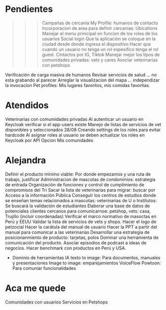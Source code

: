 # Pendientes
>>> Campañas de cercanía
My Profile: humanos de contacto 
Incorporacion de area para definir cercanias: Ubications
Manejar el menu prinicipal en funcion de los roles de los usuarios
Social login
Que la aplicación se coloque en la ciudad desde donde ingresa el dispositivo
Hacer que cuando un usuario no tenga un rol espexifico tenga el rol guest.
Cintactos por IG, Tiktok
Manejar mejor los tipos de comunidades privadas: vets y cares
Asociar veterinarias con petshops

Verificación de carga masiva de humanos
Revisar servicios de salud ... no esta grabando al parecer
Arreglar la visualizacion del mapa ... independizar la invocacion
Pet profiles: Mis lugares favoritos, mis comidas favoritas. 

# Atendidos
Veterinarias con comumidades privadas 
Al autenticar un usuario en Keycloak verificar si el app-users existe
Manejo de listas de servicios de vet disponibles y seleccionados 28/08
Creando settings de los roles para evitar hardcode
Al asignar roles al usuario se deben actualizar los roles en Keycloak por API 
Opcion Mis comunidades

# Alejandra
Definir el producto mínimo viable: Por donde empezamos y una ruta de trabajo, justificar
Administracion de mascotas de condominios: estrategia de entrada
Organización de funciones y control de cumplimiento de compromisos del Tri
Sacar la lista de veterinarias para migrar: buscar por Acceso a la informacíón Pública
Conseguir los centros de estudios donde se enseñan temas relacionados a mascotas: veterinarias de U o Institutos: Se buscará la validación de estudiantes
Elaborar una base de datos de potenciales clientes cercanos para comunicarnoe: petshop, vets: casa, Trujillo (incluir coordenadas)
Verificar el marco normativo de masoctas en Perú y EEUU
Validar la lista de servicios de vets y shops.
Hacer el logo de petzocial
Hacer la carátula del manual de usuario
Hacer la PPT a partir del manual para comunicar a las veterinarias
Desarrollar una estrategia de posicionanmiento de producto: tarjetas, polos
Dominar una herramienta de comunicación del producto.
Asociar episodios de podcast a ideas de negocios.
Hacer benchmark con productos en Perú y USA.

- Dominio de herramientas
    IA texto to image: Para documentos, manuales y presentaciones
    Image to image: emparejamientos
    VoiceFlow 
    Powtoon: Para comuniar funcionalidades


# Aca me quede
Comunidades con usuarios
Servicios en Petshops